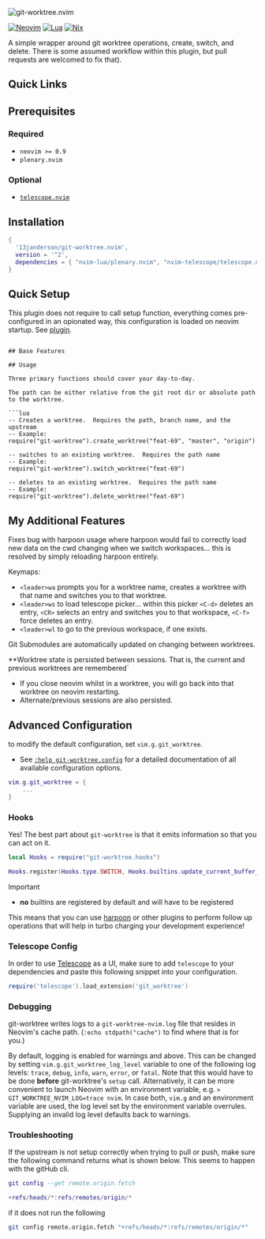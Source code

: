 <!-- markdownlint-disable -->

![git-worktree.nvim](https://socialify.git.ci/polarmutex/git-worktree.nvim/image?font=Source%20Code%20Pro&name=1&stargazers=1&theme=Dark)

[![Neovim][neovim-shield]][neovim-url]
[![Lua][lua-shield]][lua-url]
[![Nix][nix-shield]][nix-url]

<!-- markdownlint-restore -->
A simple wrapper around git worktree operations, create, switch, and delete.
There is some assumed workflow within this plugin, but pull requests are
welcomed to fix that).

## Quick Links

## Prerequisites

### Required

-   `neovim >= 0.9`
-   `plenary.nvim`

### Optional

-   [`telescope.nvim`](https://github.com/nvim-telescope/telescope.nvim)

## Installation

```lua
{
  '13janderson/git-worktree.nvim',
  version = '^2',
  dependencies = { "nvim-lua/plenary.nvim", "nvim-telescope/telescope.nvim"}
}
```

## Quick Setup

This plugin does not require to call setup function, everything comes pre-configured in an opionated way, this configuration is loaded on neovim startup. See [plugin](./plugin/plugin.lua).

```

## Base Features

## Usage

Three primary functions should cover your day-to-day.

The path can be either relative from the git root dir or absolute path to the worktree.

```lua
-- Creates a worktree.  Requires the path, branch name, and the upstream
-- Example:
require("git-worktree").create_worktree("feat-69", "master", "origin")

-- switches to an existing worktree.  Requires the path name
-- Example:
require("git-worktree").switch_worktree("feat-69")

-- deletes to an existing worktree.  Requires the path name
-- Example:
require("git-worktree").delete_worktree("feat-69")
```

## My Additional Features

Fixes bug with harpoon usage where harpoon would fail to correctly load new data on the cwd changing when we switch workspaces... this is resolved by simply reloading harpoon entirely.

Keymaps:
- `<leader>wa` prompts you for a worktree name, creates a worktree with that name and switches you to that worktree.
- `<leader>ws` to load telescope picker... within this picker `<C-d>` deletes
an entry, `<CR>` selects an entry and switches you to that workspace, `<C-f>`
force deletes an entry.
- `<leader>wl` to go to the previous workspace, if one exists.


Git Submodules are automatically updated on changing between worktrees.

**Worktree state is persisted between sessions. That is, the current and previous worktrees are remembered`
- If you close neovim whilst in a worktree, you will go back into that worktree on neovim restarting.
- Alternate/previous sessions are also persisted.


## Advanced Configuration

to modify the default configuration, set `vim.g.git_worktree`.

-   See [`:help git-worktree.config`](./doc/git-worktree.txt) for a detailed
    documentation of all available configuration options.

```lua
vim.g.git_worktree = {
    ...
}
```

### Hooks

Yes! The best part about `git-worktree` is that it emits information so that you
can act on it.

```lua
local Hooks = require("git-worktree.hooks")

Hooks.register(Hooks.type.SWITCH, Hooks.builtins.update_current_buffer_on_switch)
```

> [!IMPORTANT]
>
> -   **no** builtins are registered
>     by default and will have to be registered

This means that you can use [harpoon](https://github.com/ThePrimeagen/harpoon)
or other plugins to perform follow up operations that will help in turbo
charging your development experience!

### Telescope Config<a name="telescope-config"></a>

In order to use [Telescope](https://github.com/nvim-telescope/telescope.nvim) as a UI,
make sure to add `telescope` to your dependencies and paste this following snippet into your configuration.

```lua
require('telescope').load_extension('git_worktree')
```

### Debugging<a name="debugging"></a>

git-worktree writes logs to a `git-worktree-nvim.log` file that resides in Neovim's cache path. (`:echo stdpath("cache")` to find where that is for you.)

By default, logging is enabled for warnings and above. This can be changed by setting `vim.g.git_worktree_log_level` variable to one of the following log levels: `trace`, `debug`, `info`, `warn`, `error`, or `fatal`. Note that this would have to be done **before** git-worktree's `setup` call. Alternatively, it can be more convenient to launch Neovim with an environment variable, e.g. `> GIT_WORKTREE_NVIM_LOG=trace nvim`. In case both, `vim.g` and an environment variable are used, the log level set by the environment variable overrules. Supplying an invalid log level defaults back to warnings.

### Troubleshooting<a name="troubleshooting"></a>

If the upstream is not setup correctly when trying to pull or push, make sure the following command returns what is shown below. This seems to happen with the gitHub cli.

```lua
git config --get remote.origin.fetch

+refs/heads/*:refs/remotes/origin/*
```

if it does not run the following

```bash
git config remote.origin.fetch "+refs/heads/*:refs/remotes/origin/*"
```

<!-- MARKDOWN LINKS & IMAGES -->

[neovim-shield]: https://img.shields.io/badge/NeoVim-%2357A143.svg?&style=for-the-badge&logo=neovim&logoColor=white
[neovim-url]: https://neovim.io/
[lua-shield]: https://img.shields.io/badge/lua-%232C2D72.svg?style=for-the-badge&logo=lua&logoColor=white
[lua-url]: https://www.lua.org/
[nix-shield]: https://img.shields.io/badge/nix-0175C2?style=for-the-badge&logo=NixOS&logoColor=white
[nix-url]: https://nixos.org/
[luarocks-shield]: https://img.shields.io/luarocks/v/MrcJkb/haskell-tools.nvim?logo=lua&color=purple&style=for-the-badge
[luarocks-url]: https://luarocks.org/modules/polarmutex/git-worktree.nvim
